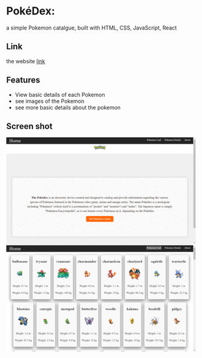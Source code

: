 # PokéDex:
a simple Pokemon catalgue, built with HTML, CSS, JavaScript, React
## Link
the website [link]()
## Features
* View basic details of each Pokemon
* see images of the Pokemon
* see more basic details about the pokemon
## Screen shot
![Alt text](/src/image/screen1.png)
![Alt text](/src/image/screen2.png)